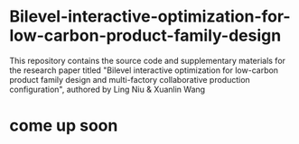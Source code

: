 # Bilevel-interactive-optimization-for-low-carbon-product-family-design
This repository contains the source code and supplementary materials for the research paper titled "Bilevel interactive optimization for low-carbon product family design and multi-factory collaborative production configuration", authored by Ling Niu &amp; Xuanlin Wang
# come up soon
